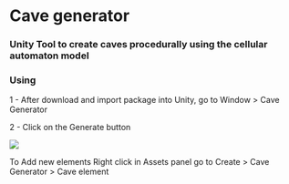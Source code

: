 # Cave generator #
### Unity Tool to create caves procedurally using the cellular automaton model ###

### Using ###

 1 - After download and import package into Unity, go to Window > Cave Generator
 
 2 - Click on the Generate button
 
 ![](https://franciscofontes.github.io/images/cave-generator/cave-generator_01.png) 
 
 
 To Add new elements Right click in Assets panel go to Create > Cave Generator > Cave element
